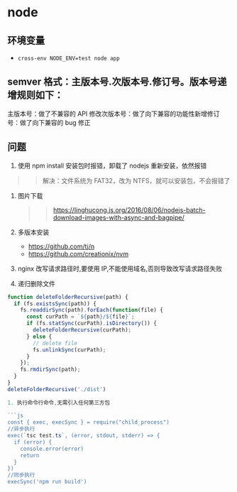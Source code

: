 # node

## 环境变量

*   `cross-env NODE_ENV=test node app`

## semver 格式：主版本号.次版本号.修订号。版本号递增规则如下：

主版本号：做了不兼容的 API 修改次版本号：做了向下兼容的功能性新增修订号：做了向下兼容的 bug 修正

## 问题

1.  使用 npm install 安装包时报错，卸载了 nodejs 重新安装，依然报错

> > 解决：文件系统为 FAT32，改为 NTFS，就可以安装包，不会报错了

1.  图片下载

    > > https://linghucong.js.org/2016/08/06/nodejs-batch-download-images-with-async-and-bagpipe/

1.  多版本安装

    *   https://github.com/tj/n
    *   https://github.com/creationix/nvm

1.  nginx 改写请求路径时,要使用 IP,不能使用域名,否则导致改写请求路径失败

1. 递归删除文件

```js
function deleteFolderRecursive(path) {
  if (fs.existsSync(path)) {
    fs.readdirSync(path).forEach(function(file) {
      const curPath = `${path}/${file}`;
      if (fs.statSync(curPath).isDirectory()) {
        deleteFolderRecursive(curPath);
      } else {
        // delete file
        fs.unlinkSync(curPath);
      }
    });
    fs.rmdirSync(path);
  }
}
deleteFolderRecursive('./dist')
  
1. 执行命令行命令,无需引入任何第三方包
  
```js
const { exec, execSync } = require("child_process")
//异步执行
exec(`tsc test.ts`, (error, stdout, stderr) => {
  if (error) {
    console.error(error)
    return
  }
})
//同步执行
execSync('npm run build')
```
